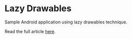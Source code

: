 Lazy Drawables
==============

Sample Android application using lazy drawables technique.

Read the full article [here][1].

[1]: http://blog.gouline.net/
